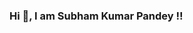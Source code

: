 ### Hi 👋, I am Subham Kumar Pandey !!

<!--
**SubhamKumarPandey/SubhamKumarPandey** is a ✨ _special_ ✨ repository because its `README.md` (this file) appears on your GitHub profile.

Here are some ideas to get you started:

- 🔭 I’m currently working on ... Full Stack Web Development
- 🌱 I’m currently learning ... Advance Data Structure and Algorithms && MERN Tech
- 👯 I’m looking to collaborate on ... MERN Tech
- 🤔 I’m looking for help with ... Backend Development
- 💬 Ask me about ... Anything
- 📫 How to reach me: ... Linkedln :- https://www.linkedin.com/in/subham-kumar-pandey-9a9b70192/
- 😄 Pronouns: ... He/Him
-->
